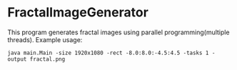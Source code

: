 # FractalImageGenerator
This program generates fractal images using parallel programming(multiple threads). Example usage:
```
java main.Main -size 1920x1080 -rect -8.0:8.0:-4.5:4.5 -tasks 1 -output fractal.png
```
